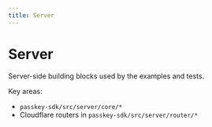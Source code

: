 ```yaml
---
title: Server
---
```


# Server

Server-side building blocks used by the examples and tests.

Key areas:

- `passkey-sdk/src/server/core/*`
- Cloudflare routers in `passkey-sdk/src/server/router/*`

